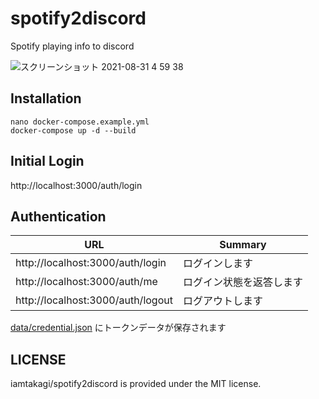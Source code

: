 # spotify2discord

Spotify playing info to discord

![スクリーンショット 2021-08-31 4 59 38](https://user-images.githubusercontent.com/46530214/131397917-d1d89bde-201c-479a-8ad6-8aa8a41098f1.png)

## Installation

```
nano docker-compose.example.yml
docker-compose up -d --build
```

## Initial Login

http://localhost:3000/auth/login

## Authentication

| URL                               | Summary                  |
| --------------------------------- | ------------------------ |
| http://localhost:3000/auth/login  | ログインします           |
| http://localhost:3000/auth/me     | ログイン状態を返答します |
| http://localhost:3000/auth/logout | ログアウトします         |

[data/credential.json](data/credential.json) にトークンデータが保存されます

## LICENSE

iamtakagi/spotify2discord is provided under the MIT license.

